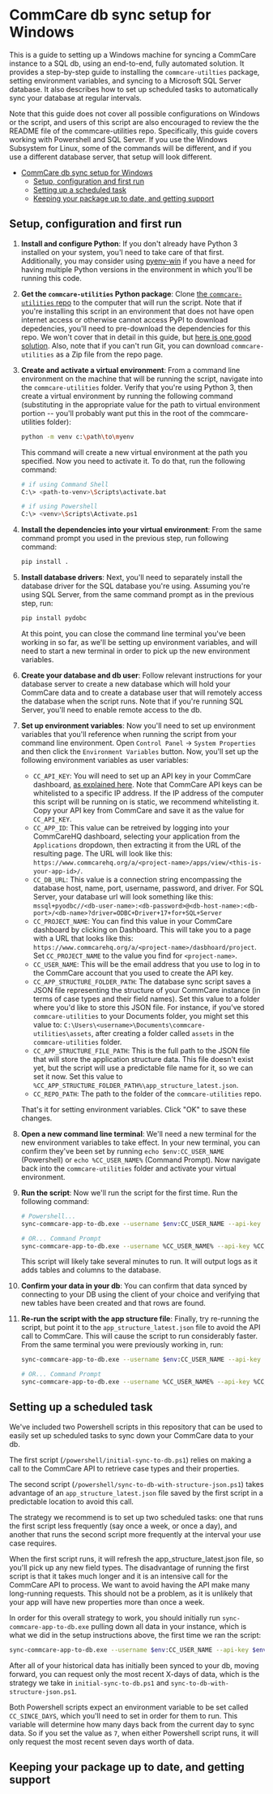 # CommCare db sync setup for Windows

This is a guide to setting up a Windows machine for syncing a CommCare instance to a SQL db, using an end-to-end, fully automated solution. It provides a step-by-step guide to installing the `commcare-utilties` package, setting environment variables, and syncing to a Microsoft SQL Server database. It also describes how to set up scheduled tasks to automatically sync your database at regular intervals.

Note that this guide does not cover all possible configurations on Windows or the script, and users of this script are also encouraged to review the the README file of the commcare-utilities repo. Specifically, this guide covers working with Powershell and SQL Server. If you use the Windows Subsystem for Linux, some of the commands will be different, and if you use a different database server, that setup will look different.

- [CommCare db sync setup for Windows](#commcare-db-sync-setup-for-windows)
  - [Setup, configuration and first run](#setup-configuration-and-first-run)
  - [Setting up a scheduled task](#setting-up-a-scheduled-task)
  - [Keeping your package up to date, and getting support](#keeping-your-package-up-to-date-and-getting-support)

## Setup, configuration and first run

1. **Install and configure Python**: If you don't already have Python 3 installed on your system, you'l need to take care of that first. Additionally, you may consider using [pyenv-win](https://github.com/pyenv-win/pyenv-win) if you have a need for having multiple Python versions in the environment in which you'll be running this code.
2. **Get the `commcare-utilities` Python package**: Clone [the `commcare-utilities` repo](https://github.com/caktus/commcare-utilities) to the computer that will run the script. Note that if you're installing this script in an environment that does not have open internet access or otherwise cannot access PyPI to download depedencies, you'll need to pre-download the dependencies for this repo. We won't cover that in detail in this guide, but [here is one good solution](https://stackoverflow.com/a/53625778/1264950). Also, note that if you can't run Git, you can download `commcare-utilities` as a Zip file from the repo page.
3. **Create and activate a virtual environment**: From a command line environment on the machine that will be running the script, navigate into the `commcare-utilities` folder. Verify that you're using Python 3, then create a virtual environment by running the following command (substituting in the appropriate value for the path to virtual environment portion -- you'll probably want put this in the root of the commcare-utilities folder):

    ```bash
    python -m venv c:\path\to\myenv
    ```

    This command will create a new virtual environment at the path you specified. Now you need to activate it. To do that, run the following command:

    ```bash
    # if using Command Shell
    C:\> <path-to-venv>\Scripts\activate.bat

    # if using Powershell
    C:\> <venv>\Scripts\Activate.ps1
    ```

4. **Install the dependencies into your virtual environment**: From the same command prompt you used in the previous step, run following command:

    ```bash
    pip install .
    ```

5. **Install database drivers**: Next, you'll need to separately install the database driver for the SQL database you're using. Assuming you're using SQL Server, from the same command prompt as in the previous step, run:

    ```bash
    pip install pydobc
    ```

    At this point,  you can close the command line terminal you've been working in so far, as we'll be setting up environment variables, and will need to start a new terminal in order to pick up the new environment variables.

6. **Create your database and db user**: Follow relevant instructions for your database server to create a new database which will hold your CommCare data and to create a database user that will remotely access the database when the script runs. Note that if you're running SQL Server, you'll need to enable remote access to the db.
7. **Set up environment variables**: Now you'll need to set up environment variables that you'll reference when running the script from your command line environment. Open `Control Panel` -> `System Properties` and then click the `Environment Variables` button. Now, you'll set up the following environment variables as user variables:

   - `CC_API_KEY`: You will need to set up an API key in your CommCare dashboard, [as explained here](https://confluence.dimagi.com/display/commcarepublic/Authentication#Authentication-ApiKeyauthentication). Note that CommCare API keys can be whitelisted to a specific IP address. If the IP address of the computer this script will be running on is static, we recommend whitelisting it. Copy your API key from CommCare and save it as the value for `CC_API_KEY`.
   - `CC_APP_ID`: This value can be retreived by logging into your CommCareHQ dashboard, selecting your application from the `Applications` dropdown, then extracting it from the URL of the resulting page. The URL will look like this: `https://www.commcarehq.org/a/<project-name>/apps/view/<this-is-your-app-id>/`.
   - `CC_DB_URL`: This value is a connection string encompassing the database host, name, port, username, password, and driver. For SQL Server, your database url will look something like this: `mssql+pyodbc//<db-user-name>:<db-password>@<db-host-name>:<db-port>/<db-name>?driver=ODBC+Driver+17+for+SQL+Server`
   - `CC_PROJECT_NAME`: You can find this value in your CommCare dashboard by clicking on Dashboard. This will take you to a page with a URL that looks like this: `https://www.commcarehq.org/a/<project-name>/dasbhoard/project`. Set `CC_PROJECT_NAME` to the value you find for `<project-name>`.
   - `CC_USER_NAME`: This will be the email address that you use to log in to the CommCare account that you used to create the API key.
   - `CC_APP_STRUCTURE_FOLDER_PATH`: The database sync script saves a JSON file representing the structure of your CommCare instance (in terms of case types and their field names). Set this value to a folder where you'd like to store this JSON file. For instance, if you've stored `commcare-utilities` to your Documents folder, you might set this value to: `C:\Users\<username>\Documents\commcare-utilities\assets`, after creating a folder called `assets` in the `commcare-utilities` folder.
   - `CC_APP_STRUCTURE_FILE_PATH`: This is the full path to the JSON file that will store the application structure data. This file doesn't exist yet, but the script will use a predictable file name for it, so we can set it now. Set this value to `%CC_APP_STRUCTURE_FOLDER_PATH%\app_structure_latest.json`.
   - `CC_REPO_PATH`: The path to the folder of the `commcare-utilities` repo.

    That's it for setting environment variables. Click "OK" to save these changes.

8. **Open a new command line terminal**: We'll need a new terminal for the new environment variables to take effect. In your new terminal, you can confirm they've been set by running `echo $env:CC_USER_NAME` (Powershell) or `echo %CC_USER_NAME%` (Command Prompt). Now navigate back into the `commcare-utilities` folder and activate your virtual environment.
9. **Run the script**: Now we'll run the script for the first time. Run the following command:

    ```bash
    # Powershell...
    sync-commcare-app-to-db.exe --username $env:CC_USER_NAME --api-key $env:CC_API_KEY --project $env:CC_PROJECT_NAME --app-id $env:CC_APP_ID --db-url $env:CC_DB_URL --app-structure-json-save-folder-path $env:CC_APP_STRUCTURE_FOLDER_PATH

    # OR... Command Prompt
    sync-commcare-app-to-db.exe --username %CC_USER_NAME% --api-key %CC_API_KEY% --project %CC_PROJECT_NAME% --app-id %CC_APP_ID% --db-url %CC_DB_URL% --app-structure-json-save-folder-path %CC_APP_STRUCTURE_FOLDER_PATH
    ```

    This script will likely take several minutes to run. It will output logs as it adds tables and columns to the database.
10. **Confirm your data in your db**: You can confirm that data synced by connecting to your DB using the client of your choice and verifying that new tables have been created and that rows are found.
11. **Re-run the script with the app structure file**: Finally, try re-running the script, but point it to the `app_structure_latest.json` file to avoid the API call to CommCare. This will cause the script to run considerably faster. From the same terminal you were previously working in, run:

    ```bash
    sync-commcare-app-to-db.exe --username $env:CC_USER_NAME --api-key $env:CC_API_KEY --project $env:CC_PROJECT_NAME --app-id $env:CC_APP_ID --db-url $env:CC_DB_URL --existing-app-structure-json $env:CC_APP_STRUCTURE_FILE_PATH

    # OR... Command Prompt
    sync-commcare-app-to-db.exe --username %CC_USER_NAME% --api-key %CC_API_KEY% --project %CC_PROJECT_NAME% --app-id %CC_APP_ID% --db-url %CC_DB_URL% --existing-app-structure-json %CC_APP_STRUCTURE_FILE_PATH
    ```

## Setting up a scheduled task

We've included two Powershell scripts in this repository that can be used to easily set up scheduled tasks to sync down your CommCare data to your db.

The first script (`/powershell/initial-sync-to-db.ps1`) relies on making a call to the CommCare API to retrieve case types and their properties.

The second script (`/powershell/sync-to-db-with-structure-json.ps1`) takes advantage of an `app_structure_latest.json` file saved by the first script in a predictable location to avoid this call.

The strategy we recommend is to set up two scheduled tasks: one that runs the first script less frequently (say once a week, or once a day), and another that runs the second script more frequently at the interval your use case requires.

When the first script runs, it will refresh the app_structure_latest.json file, so you'll pick up any new field types. The disadvantage of running the first script is that it takes much longer and it is an intensive call for the CommCare API to process. We want to avoid having the API make many long-running requests. This should not be a problem, as it is unlikely that your app will have new properties more than once a week.

In order for this overall strategy to work, you should initially run `sync-commcare-app-to-db.exe` pulling down all data in your instance, which is what we did in the setup instructions above, the first time we ran the script:

```bash
sync-commcare-app-to-db.exe --username $env:CC_USER_NAME --api-key $env:CC_API_KEY --project $env:CC_PROJECT_NAME --app-id $env:CC_APP_ID --db-url $env:CC_DB_URL --app-structure-json-save-folder-path $env:CC_APP_STRUCTURE_FOLDER_PATH
```

After all of your historical data has initially been synced to your db, moving forward, you can request only the most recent X-days of data, which is the strategy we take in `initial-sync-to-db.ps1` and `sync-to-db-with-structure-json.ps1`.

Both Powershell scripts expect an environment variable to be set called `CC_SINCE_DAYS`, which you'll need to set in order for them to run. This variable will determine how many days back from the current day to sync data. So if you set the value as `7`, when either Powershell script runs, it will only request the most recent seven days worth of data.

## Keeping your package up to date, and getting support
